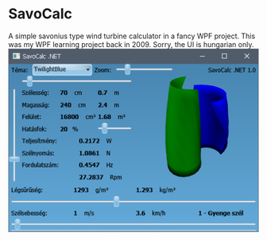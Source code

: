 # SavoCalc
A simple savonius type wind turbine calculator in a fancy WPF project. This was my WPF learning project back in 2009.
Sorry, the UI is hungarian only.
![Screenshot](screenshot.png)
